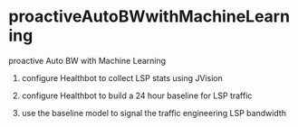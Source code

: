 # proactiveAutoBWwithMachineLearning
proactive Auto BW with Machine Learning

1. configure Healthbot to collect LSP stats using JVision

2. configure Healthbot to build a 24 hour baseline for LSP traffic

3. use the baseline model to signal the traffic engineering LSP bandwidth
